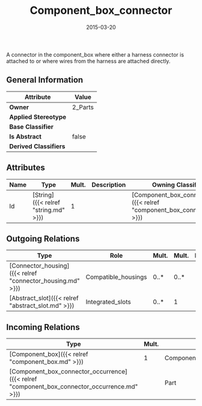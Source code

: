﻿---
title: Component_box_connector
toc: false
type: specs
date: "2015-03-20"
draft: false
specification: KBL
version: 2.4.sr1
documentType: "Recommendation"
elementType: Class
classes:
  - Component_box_connector
menu_name: kbl-2.4.sr1
---
<p> A connector in the component_box where either a harness connector is attached to or where wires from the harness are attached directly.      </p>

## General Information

| Attribute               | Value |
|-------------------------|-------|
| **Owner**               | 2_Parts |
| **Applied Stereotype**  |   |
| **Base Classifier**     |   |
| **Is Abstract**         | false |
| **Derived Classifiers** |   |

## Attributes
|  Name  |  Type  |  Mult.  |  Description  |  Owning Classifier  |
|--------|--------|---------|---------------|--------------|
|Id | [String]({{< relref "string.md" >}}) | 1 |  | [Component_box_connector]({{< relref "component_box_connector.md" >}}) |

## Outgoing Relations
|    Type  |   Role   |   Mult.   |   Mult.   |   Description   |
|----------|----------|-----------|-----------|-----------------|
| [Connector_housing]({{< relref "connector_housing.md" >}}) | Compatible_housings | 0..* | 0..* |  |
| [Abstract_slot]({{< relref "abstract_slot.md" >}}) | Integrated_slots | 0..* | 1 |  |
##  Incoming Relations
|    Type  |   Mult.  |   Role    |   Mult.   |   Description  |
|----------|----------|-----------|-----------|----------------|
| [Component_box]({{< relref "component_box.md" >}}) | 1 | Component_box_connectors | 0..* |  |
| [Component_box_connector_occurrence]({{< relref "component_box_connector_occurrence.md" >}}) |  | Part | 1 |  |
